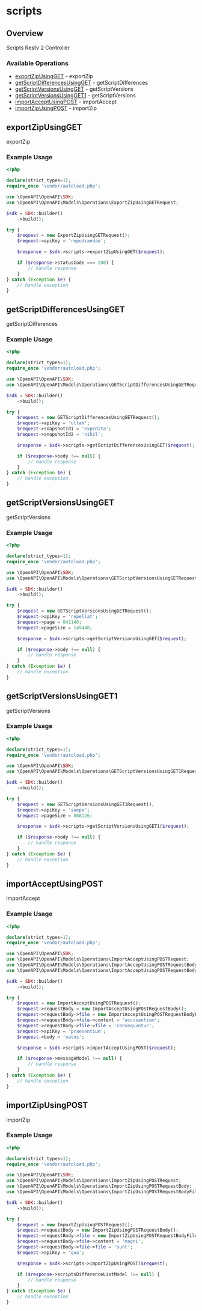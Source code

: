 # scripts

## Overview

Scripts Restv 2 Controller

### Available Operations

* [exportZipUsingGET](#exportzipusingget) - exportZip
* [getScriptDifferencesUsingGET](#getscriptdifferencesusingget) - getScriptDifferences
* [getScriptVersionsUsingGET](#getscriptversionsusingget) - getScriptVersions
* [getScriptVersionsUsingGET1](#getscriptversionsusingget1) - getScriptVersions
* [importAcceptUsingPOST](#importacceptusingpost) - importAccept
* [importZipUsingPOST](#importzipusingpost) - importZip

## exportZipUsingGET

exportZip

### Example Usage

```php
<?php

declare(strict_types=1);
require_once 'vendor/autoload.php';

use \OpenAPI\OpenAPI\SDK;
use \OpenAPI\OpenAPI\Models\Operations\ExportZipUsingGETRequest;

$sdk = SDK::builder()
    ->build();

try {
    $request = new ExportZipUsingGETRequest();
    $request->apiKey = 'repudiandae';

    $response = $sdk->scripts->exportZipUsingGET($request);

    if ($response->statusCode === 200) {
        // handle response
    }
} catch (Exception $e) {
    // handle exception
}
```

## getScriptDifferencesUsingGET

getScriptDifferences

### Example Usage

```php
<?php

declare(strict_types=1);
require_once 'vendor/autoload.php';

use \OpenAPI\OpenAPI\SDK;
use \OpenAPI\OpenAPI\Models\Operations\GETScriptDifferencesUsingGETRequest;

$sdk = SDK::builder()
    ->build();

try {
    $request = new GETScriptDifferencesUsingGETRequest();
    $request->apiKey = 'ullam';
    $request->snapshotId1 = 'expedita';
    $request->snapshotId2 = 'nihil';

    $response = $sdk->scripts->getScriptDifferencesUsingGET($request);

    if ($response->body !== null) {
        // handle response
    }
} catch (Exception $e) {
    // handle exception
}
```

## getScriptVersionsUsingGET

getScriptVersions

### Example Usage

```php
<?php

declare(strict_types=1);
require_once 'vendor/autoload.php';

use \OpenAPI\OpenAPI\SDK;
use \OpenAPI\OpenAPI\Models\Operations\GETScriptVersionsUsingGETRequest;

$sdk = SDK::builder()
    ->build();

try {
    $request = new GETScriptVersionsUsingGETRequest();
    $request->apiKey = 'repellat';
    $request->page = 841140;
    $request->pageSize = 149448;

    $response = $sdk->scripts->getScriptVersionsUsingGET($request);

    if ($response->body !== null) {
        // handle response
    }
} catch (Exception $e) {
    // handle exception
}
```

## getScriptVersionsUsingGET1

getScriptVersions

### Example Usage

```php
<?php

declare(strict_types=1);
require_once 'vendor/autoload.php';

use \OpenAPI\OpenAPI\SDK;
use \OpenAPI\OpenAPI\Models\Operations\GETScriptVersionsUsingGET1Request;

$sdk = SDK::builder()
    ->build();

try {
    $request = new GETScriptVersionsUsingGET1Request();
    $request->apiKey = 'saepe';
    $request->pageSize = 868126;

    $response = $sdk->scripts->getScriptVersionsUsingGET1($request);

    if ($response->body !== null) {
        // handle response
    }
} catch (Exception $e) {
    // handle exception
}
```

## importAcceptUsingPOST

importAccept

### Example Usage

```php
<?php

declare(strict_types=1);
require_once 'vendor/autoload.php';

use \OpenAPI\OpenAPI\SDK;
use \OpenAPI\OpenAPI\Models\Operations\ImportAcceptUsingPOSTRequest;
use \OpenAPI\OpenAPI\Models\Operations\ImportAcceptUsingPOSTRequestBody;
use \OpenAPI\OpenAPI\Models\Operations\ImportAcceptUsingPOSTRequestBodyFile;

$sdk = SDK::builder()
    ->build();

try {
    $request = new ImportAcceptUsingPOSTRequest();
    $request->requestBody = new ImportAcceptUsingPOSTRequestBody();
    $request->requestBody->file = new ImportAcceptUsingPOSTRequestBodyFile();
    $request->requestBody->file->content = 'accusantium';
    $request->requestBody->file->file = 'consequuntur';
    $request->apiKey = 'praesentium';
    $request->body = 'natus';

    $response = $sdk->scripts->importAcceptUsingPOST($request);

    if ($response->messageModel !== null) {
        // handle response
    }
} catch (Exception $e) {
    // handle exception
}
```

## importZipUsingPOST

importZip

### Example Usage

```php
<?php

declare(strict_types=1);
require_once 'vendor/autoload.php';

use \OpenAPI\OpenAPI\SDK;
use \OpenAPI\OpenAPI\Models\Operations\ImportZipUsingPOSTRequest;
use \OpenAPI\OpenAPI\Models\Operations\ImportZipUsingPOSTRequestBody;
use \OpenAPI\OpenAPI\Models\Operations\ImportZipUsingPOSTRequestBodyFile;

$sdk = SDK::builder()
    ->build();

try {
    $request = new ImportZipUsingPOSTRequest();
    $request->requestBody = new ImportZipUsingPOSTRequestBody();
    $request->requestBody->file = new ImportZipUsingPOSTRequestBodyFile();
    $request->requestBody->file->content = 'magni';
    $request->requestBody->file->file = 'sunt';
    $request->apiKey = 'quo';

    $response = $sdk->scripts->importZipUsingPOST($request);

    if ($response->scriptsDifferenceListModel !== null) {
        // handle response
    }
} catch (Exception $e) {
    // handle exception
}
```

